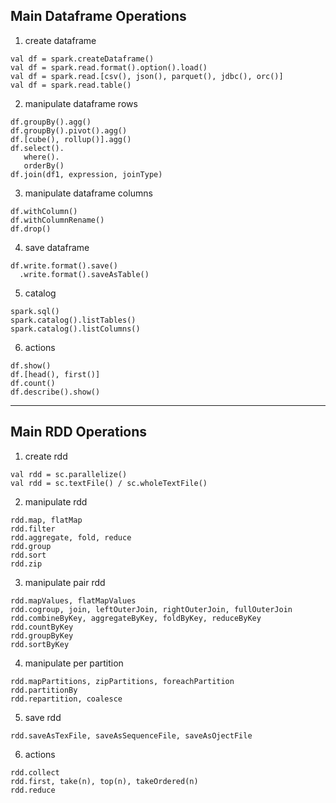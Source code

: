 
## Main Dataframe Operations

1) create dataframe
```
val df = spark.createDataframe()
val df = spark.read.format().option().load()
val df = spark.read.[csv(), json(), parquet(), jdbc(), orc()]
val df = spark.read.table()
```
2) manipulate dataframe rows
```
df.groupBy().agg()
df.groupBy().pivot().agg()
df.[cube(), rollup()].agg()
df.select().
   where().
   orderBy()
df.join(df1, expression, joinType)
```
3) manipulate dataframe columns
```
df.withColumn()
df.withColumnRename()
df.drop()
```
4) save dataframe
```
df.write.format().save()
  .write.format().saveAsTable()  
``` 
5) catalog
```
spark.sql()
spark.catalog().listTables()
spark.catalog().listColumns()
```
6) actions
```
df.show()
df.[head(), first()]
df.count()
df.describe().show()
```
-------------

## Main RDD Operations

1) create rdd
```
val rdd = sc.parallelize()
val rdd = sc.textFile() / sc.wholeTextFile()
```
2) manipulate rdd
```
rdd.map, flatMap
rdd.filter
rdd.aggregate, fold, reduce
rdd.group
rdd.sort
rdd.zip
```
3) manipulate pair rdd
```
rdd.mapValues, flatMapValues
rdd.cogroup, join, leftOuterJoin, rightOuterJoin, fullOuterJoin
rdd.combineByKey, aggregateByKey, foldByKey, reduceByKey
rdd.countByKey
rdd.groupByKey
rdd.sortByKey
```
4) manipulate per partition
```
rdd.mapPartitions, zipPartitions, foreachPartition
rdd.partitionBy
rdd.repartition, coalesce
```
5) save rdd
```
rdd.saveAsTexFile, saveAsSequenceFile, saveAsOjectFile
```
6) actions
```
rdd.collect
rdd.first, take(n), top(n), takeOrdered(n)
rdd.reduce
```
